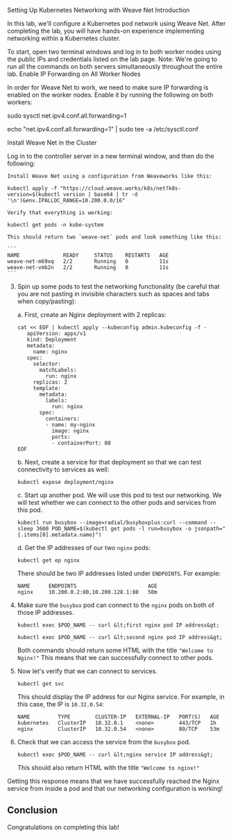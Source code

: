 Setting Up Kubernetes Networking with Weave Net
Introduction

In this lab, we'll configure a Kubernetes pod network using Weave Net. After completing the lab, you will have hands-on experience implementing networking within a Kubernetes cluster.

To start, open two terminal windows and log in to both worker nodes using the public IPs and credentials listed on the lab page. Note: We're going to run all the commands on both servers simultaneously throughout the entire lab.
Enable IP Forwarding on All Worker Nodes

In order for Weave Net to work, we need to make sure IP forwarding is enabled on the worker nodes. Enable it by running the following on both workers:

sudo sysctl net.ipv4.conf.all.forwarding=1

echo "net.ipv4.conf.all.forwarding=1" | sudo tee -a /etc/sysctl.conf

Install Weave Net in the Cluster

Log in to the controller server in a new terminal window, and then do the following:

    Install Weave Net using a configuration from Weaveworks like this:

    kubectl apply -f "https://cloud.weave.works/k8s/net?k8s-version=$(kubectl version | base64 | tr -d '\n')&env.IPALLOC_RANGE=10.200.0.0/16"

    Verify that everything is working:

    kubectl get pods -n kube-system

    This should return two `weave-net` pods and look something like this:

    ```
    NAME              READY     STATUS    RESTARTS   AGE
    weave-net-m69xq   2/2       Running   0          11s
    weave-net-vmb2n   2/2       Running   0          11s
    ```

3. Spin up some pods to test the networking functionality (be careful that you are not pasting in invisible characters such as spaces and tabs when copy/pasting):

    a. First, create an Nginx deployment with 2 replicas:

    ```
    cat << EOF | kubectl apply --kubeconfig admin.kubeconfig -f -
       apiVersion: apps/v1
       kind: Deployment
       metadata:
         name: nginx
       spec:
         selector:
           matchLabels:
             run: nginx
         replicas: 2
         template:
           metadata:
             labels:
               run: nginx
           spec:
             containers:
             - name: my-nginx
               image: nginx
               ports:
               - containerPort: 80
    EOF
    ```

    b. Next, create a service for that deployment so that we can test connectivity to services as well:

    ```
    kubectl expose deployment/nginx
    ```

    c. Start up another pod. We will use this pod to test our networking. We will test whether we can connect to the other pods and services from this pod.

    ```
    kubectl run busybox --image=radial/busyboxplus:curl --command -- sleep 3600 POD_NAME=$(kubectl get pods -l run=busybox -o jsonpath="{.items[0].metadata.name}")
    ```

    d. Get the IP addresses of our two `nginx` pods:

    ```
    kubectl get ep nginx
    ```

    There should be two IP addresses listed under `ENDPOINTS`. For example:

    ```
    NAME      ENDPOINTS                       AGE
    nginx     10.200.0.2:80,10.200.128.1:80   50m
    ```

4. Make sure the `busybox` pod can connect to the `nginx` pods on both of those IP addresses.

    ```
    kubectl exec $POD_NAME -- curl &lt;first nginx pod IP address&gt;
    
    kubectl exec $POD_NAME -- curl &lt;second nginx pod IP address&gt;
    ```

    Both commands should return some HTML with the title `"Welcome to Nginx!"` This means that we can successfully connect to other pods.

5. Now let's verify that we can connect to services.

    ```
    kubectl get svc
    ```

    This should display the IP address for our Nginx service. For example, in this case, the IP is `10.32.0.54`:

    ```
    NAME         TYPE        CLUSTER-IP   EXTERNAL-IP   PORT(S)   AGE
    kubernetes   ClusterIP   10.32.0.1    <none>        443/TCP   1h
    nginx        ClusterIP   10.32.0.54   <none>        80/TCP    53m
    ```

6. Check that we can access the service from the `busybox` pod.
    
    ```
    kubectl exec $POD_NAME -- curl &lt;nginx service IP address&gt;
    ```

    This should also return HTML with the title `"Welcome to nginx!"`

Getting this response means that we have successfully reached the Nginx service from inside a pod and that our networking configuration is working!

## Conclusion

Congratulations on completing this lab!